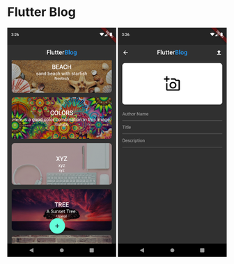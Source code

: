 <h1>Flutter Blog </h1>

<div>
  <img src="a.png" width=250 style="display:inline-block"/>
  <img src="b.png" width=250 style="display:inline-block"/>
</div>
